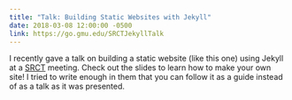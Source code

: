 ```yaml
---
title: "Talk: Building Static Websites with Jekyll"
date: 2018-03-08 12:00:00 -0500
link: https://go.gmu.edu/SRCTJekyllTalk
---
```


I recently gave a talk on building a static website (like this one) using Jekyll at a [SRCT](https://srct.gmu.edu/) meeting. Check out the slides to learn how to make your own site! I tried to write enough in them that you can follow it as a guide instead of as a talk as it was presented.
